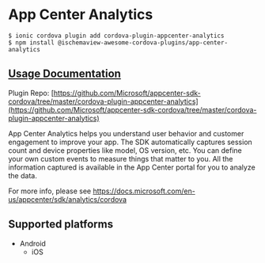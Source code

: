 # App Center Analytics

```
$ ionic cordova plugin add cordova-plugin-appcenter-analytics
$ npm install @ischemaview-awesome-cordova-plugins/app-center-analytics
```

## [Usage Documentation](https://danielsogl.gitbook.io/awesome-cordova-plugins/plugins/app-center-analytics/)

Plugin Repo: [https://github.com/Microsoft/appcenter-sdk-cordova/tree/master/cordova-plugin-appcenter-analytics](https://github.com/Microsoft/appcenter-sdk-cordova/tree/master/cordova-plugin-appcenter-analytics)

App Center Analytics helps you understand user behavior and customer engagement to improve your app.
The SDK automatically captures session count and device properties like model, OS version, etc.
You can define your own custom events to measure things that matter to you.
All the information captured is available in the App Center portal for you to analyze the data.

For more info, please see https://docs.microsoft.com/en-us/appcenter/sdk/analytics/cordova

## Supported platforms

- Android
  - iOS
  


